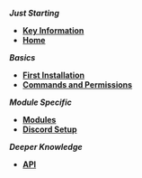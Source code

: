 ***Just Starting***
* [**Key Information**](https://github.com/Streamline-Essentials/StreamlineWiki/wiki/Key-Information)
* [**Home**](https://github.com/Streamline-Essentials/StreamlineWiki/wiki)

***Basics***
* [**First Installation**](https://github.com/Streamline-Essentials/StreamlineWiki/wiki/First-Installation)
* [**Commands and Permissions**](https://github.com/Streamline-Essentials/StreamlineWiki/wiki/Commands-&-Permissions)

***Module Specific***
* [**Modules**](https://github.com/Streamline-Essentials/StreamlineWiki/wiki/Modules)
* [**Discord Setup**](https://github.com/Streamline-Essentials/StreamlineWiki/wiki/Discord-Setup)
 
***Deeper Knowledge***
* [**API**](https://github.com/Streamline-Essentials/StreamlineWiki/wiki/API)
